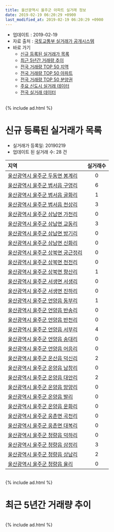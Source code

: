 ```yaml
---
title: 울산광역시 울주군 아파트 실거래 정보
date: 2019-02-19 06:20:29 +0900
last_modified_at: 2019-02-19 06:20:29 +0900
---
```


* 업데이트 : 2019-02-19
* 자료 출처 : [국토교통부 실거래가 공개시스템](http://rt.molit.go.kr)
* 바로 가기
    * [신규 등록된 실거래가 목록](#신규-등록된-실거래가-목록)
    * [최근 5년간 거래량 추이](#최근-5년간-거래량-추이)
    * [전국 거래량 TOP 50 지역](https://ayogom.github.io/apt-trade-info/최근-3개월-전국에서-가장-거래가-많이-발생한-지역)
    * [전국 거래량 TOP 50 아파트](https://ayogom.github.io/apt-trade-info/최근-3개월-전국에서-가장-거래가-많이-발생한-아파트)
    * [전국 거래량 TOP 50 분양권](https://ayogom.github.io/apt-trade-info/최근-3개월-전국에서-가장-거래가-많이-발생한-분양권)
    * [주요 신도시 실거래 데이터](https://ayogom.github.io/apt-trade-info/주요-신도시)
    * [전국 실거래 데이터](https://ayogom.github.io/apt-trade-info/전국)

<br>
{% include ad.html %}
<br>

# 신규 등록된 실거래가 목록
* 실거래가 등록일: 20190219
* 업데이트 된 실거래 수: 28 건


|지역|실거래수|
|:---|:---:|
|[울산광역시 울주군 두동면 봉계리](https://ayogom.github.io/apt-trade-info/울산광역시-울주군-두동면-봉계리)|0|
|[울산광역시 울주군 범서읍 구영리](https://ayogom.github.io/apt-trade-info/울산광역시-울주군-범서읍-구영리)|6|
|[울산광역시 울주군 범서읍 굴화리](https://ayogom.github.io/apt-trade-info/울산광역시-울주군-범서읍-굴화리)|1|
|[울산광역시 울주군 범서읍 천상리](https://ayogom.github.io/apt-trade-info/울산광역시-울주군-범서읍-천상리)|3|
|[울산광역시 울주군 삼남면 가천리](https://ayogom.github.io/apt-trade-info/울산광역시-울주군-삼남면-가천리)|0|
|[울산광역시 울주군 삼남면 교동리](https://ayogom.github.io/apt-trade-info/울산광역시-울주군-삼남면-교동리)|3|
|[울산광역시 울주군 삼남면 방기리](https://ayogom.github.io/apt-trade-info/울산광역시-울주군-삼남면-방기리)|0|
|[울산광역시 울주군 삼남면 신화리](https://ayogom.github.io/apt-trade-info/울산광역시-울주군-삼남면-신화리)|0|
|[울산광역시 울주군 상북면 궁근정리](https://ayogom.github.io/apt-trade-info/울산광역시-울주군-상북면-궁근정리)|0|
|[울산광역시 울주군 상북면 천전리](https://ayogom.github.io/apt-trade-info/울산광역시-울주군-상북면-천전리)|0|
|[울산광역시 울주군 상북면 향산리](https://ayogom.github.io/apt-trade-info/울산광역시-울주군-상북면-향산리)|1|
|[울산광역시 울주군 서생면 서생리](https://ayogom.github.io/apt-trade-info/울산광역시-울주군-서생면-서생리)|0|
|[울산광역시 울주군 서생면 진하리](https://ayogom.github.io/apt-trade-info/울산광역시-울주군-서생면-진하리)|0|
|[울산광역시 울주군 언양읍 동부리](https://ayogom.github.io/apt-trade-info/울산광역시-울주군-언양읍-동부리)|1|
|[울산광역시 울주군 언양읍 반송리](https://ayogom.github.io/apt-trade-info/울산광역시-울주군-언양읍-반송리)|0|
|[울산광역시 울주군 언양읍 반천리](https://ayogom.github.io/apt-trade-info/울산광역시-울주군-언양읍-반천리)|0|
|[울산광역시 울주군 언양읍 서부리](https://ayogom.github.io/apt-trade-info/울산광역시-울주군-언양읍-서부리)|4|
|[울산광역시 울주군 언양읍 송대리](https://ayogom.github.io/apt-trade-info/울산광역시-울주군-언양읍-송대리)|0|
|[울산광역시 울주군 언양읍 어음리](https://ayogom.github.io/apt-trade-info/울산광역시-울주군-언양읍-어음리)|0|
|[울산광역시 울주군 온산읍 덕신리](https://ayogom.github.io/apt-trade-info/울산광역시-울주군-온산읍-덕신리)|2|
|[울산광역시 울주군 온양읍 남창리](https://ayogom.github.io/apt-trade-info/울산광역시-울주군-온양읍-남창리)|0|
|[울산광역시 울주군 온양읍 대안리](https://ayogom.github.io/apt-trade-info/울산광역시-울주군-온양읍-대안리)|2|
|[울산광역시 울주군 온양읍 망양리](https://ayogom.github.io/apt-trade-info/울산광역시-울주군-온양읍-망양리)|0|
|[울산광역시 울주군 온양읍 발리](https://ayogom.github.io/apt-trade-info/울산광역시-울주군-온양읍-발리)|0|
|[울산광역시 울주군 온양읍 운화리](https://ayogom.github.io/apt-trade-info/울산광역시-울주군-온양읍-운화리)|0|
|[울산광역시 울주군 웅촌면 곡천리](https://ayogom.github.io/apt-trade-info/울산광역시-울주군-웅촌면-곡천리)|0|
|[울산광역시 울주군 웅촌면 대복리](https://ayogom.github.io/apt-trade-info/울산광역시-울주군-웅촌면-대복리)|0|
|[울산광역시 울주군 청량읍 덕하리](https://ayogom.github.io/apt-trade-info/울산광역시-울주군-청량읍-덕하리)|0|
|[울산광역시 울주군 청량읍 삼정리](https://ayogom.github.io/apt-trade-info/울산광역시-울주군-청량읍-삼정리)|3|
|[울산광역시 울주군 청량읍 상남리](https://ayogom.github.io/apt-trade-info/울산광역시-울주군-청량읍-상남리)|2|
|[울산광역시 울주군 청량읍 율리](https://ayogom.github.io/apt-trade-info/울산광역시-울주군-청량읍-율리)|0|


<br>
{% include ad.html %}
<br>

# 최근 5년간 거래량 추이


<div style="width:100%;">
    <canvas id="deal_progress" height="200"></canvas>
</div>

<script>
new Chart(document.getElementById("deal_progress"), {
    type: 'line',
    data: {
        labels: ['201402','201403','201404','201405','201406','201407','201408','201409','201410','201411','201412','201501','201502','201503','201504','201505','201506','201507','201508','201509','201510','201511','201512','201601','201602','201603','201604','201605','201606','201607','201608','201609','201610','201611','201612','201701','201702','201703','201704','201705','201706','201707','201708','201709','201710','201711','201712','201801','201802','201803','201804','201805','201806','201807','201808','201809','201810','201811','201812','201901','201902'],
        datasets: [{
            label: '매매',
            pointRadius: 1,
            data: [298, 416, 344, 331, 466, 453, 360, 413, 439, 417, 314, 429, 315, 440, 426, 404, 420, 390, 332, 339, 374, 300, 220, 183, 212, 295, 262, 208, 206, 203, 212, 196, 277, 232, 195, 155, 179, 231, 185, 193, 183, 201, 180, 225, 170, 167, 127, 216, 186, 241, 181, 215, 174, 127, 148, 154, 162, 142, 144, 183, 34],
            borderColor: "rgba(255, 201, 14, 1)",
            backgroundColor: "rgba(255, 201, 14, 0.5)",
            fill: false,
            lineTension: 0
        },{
            label: '전월세',
            pointRadius: 1,
            data: [138, 174, 156, 142, 133, 150, 84, 155, 148, 158, 131, 153, 105, 181, 143, 153, 170, 206, 150, 159, 201, 157, 172, 161, 130, 171, 128, 134, 121, 115, 117, 103, 154, 110, 101, 116, 122, 128, 115, 183, 124, 126, 135, 128, 150, 140, 131, 156, 126, 164, 164, 150, 158, 164, 176, 143, 160, 99, 95, 98, 28],
            borderColor: "rgba(0, 141, 185, 1)",
            backgroundColor: "rgba(0, 141, 185, 0.5)",
            fill: false,
            lineTension: 0
        }
        ]
    },
    options: {
        responsive: true,
        title: {
            display: false
        },
        tooltips: {
            mode: 'index',
            intersect: false
        },
        hover: {
            mode: 'nearest',
            intersect: true
        },
        scales: {
            xAxes: [{
                display: true,
                scaleLabel: {
                    display: true,
                    labelString: '년/월'
                }
            }],
            yAxes: [{
                display: true,
                ticks: {
                    suggestedMin: 0,
                },
                scaleLabel: {
                    display: true,
                    labelString: '실거래 수'
                }
            }]
        }
    }
});

</script>


<br>
{% include ad.html %}
<br>

